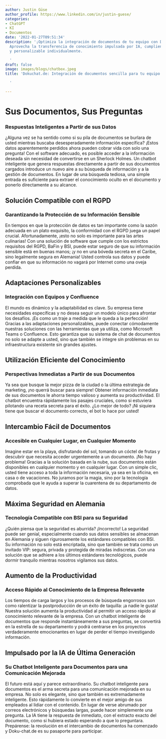 ```yaml
---
author: Justin Güse
author_profile: https://www.linkedin.com/in/justin-guese/
categories:
- ChatGPT
- KI
- Documentos
date: '2022-01-27T09:51:34'
description: '¡Optimiza la integración de documentos de tu equipo con Doku-chat.de!
  Aprovecha la transferencia de conocimiento impulsada por IA, cumpliendo con el RGPD
  y personalizable individualmente.

  '
draft: false
image: images/blogs/chatbox.jpeg
title: 'Dokuchat.de: Integración de documentos sencilla para tu equipo

  '

---
```

# Sus Documentos, Sus Preguntas

### Respuestas Inteligentes a Partir de sus Datos

¿Alguna vez se ha sentido como si su pila de documentos se burlara de usted mientras buscaba desesperadamente información específica? ¡Estos datos aparentemente perdidos ahora pueden cobrar vida con solo una pregunta! Con el software adecuado, es posible acceder a la información deseada sin necesidad de convertirse en un Sherlock Holmes. Un chatbot inteligente que genera respuestas directamente a partir de sus documentos cargados introduce un nuevo aire a su búsqueda de información y a la gestión de documentos. En lugar de una búsqueda tediosa, una simple entrada es suficiente para extraer el conocimiento oculto en el documento y ponerlo directamente a su alcance.

## Solución Compatible con el RGPD

### Garantizando la Protección de su Información Sensible

En tiempos en que la protección de datos es tan importante como la sazón adecuada en un plato exquisito, la conformidad con el RGPD juega un papel crucial. Afortunadamente, ¡esto no solo es importante para las artes culinarias! Con una solución de software que cumple con los estrictos requisitos del RGPD, BaFin y BSI, puede estar seguro de que su información sensible está en buenas manos; ¡y no en una bóveda secreta en el Caribe, sino legalmente segura en Alemania! Usted controla sus datos y puede confiar en que su información no vagará por Internet como una oveja perdida.

## Adaptaciones Personalizables

### Integración con Equipos y Confluence

El mundo es dinámico y la adaptabilidad es clave. Su empresa tiene necesidades específicas y no desea seguir un modelo único para afrontar los desafíos. ¡Es como un traje a medida que le queda a la perfección! Gracias a las adaptaciones personalizables, puede conectar cómodamente nuestras soluciones con las herramientas que ya utiliza, como Microsoft Teams o Confluence. Esto garantiza que su sistema de chat de documentos no solo se adapte a usted, sino que también se integre sin problemas en su infraestructura existente sin grandes ajustes.

## Utilización Eficiente del Conocimiento

### Perspectivas Inmediatas a Partir de sus Documentos

Ya sea que busque la mejor pizza de la ciudad o la última estrategia de marketing, ¡no querrá buscar para siempre! Obtener información inmediata de sus documentos le ahorra tiempo valioso y aumenta su productividad. El chatbot encuentra rápidamente los pasajes cruciales, como si estuviera pilotando una receta secreta para el éxito. ¿Lo mejor de todo? ¡Ni siquiera tiene que buscar el documento correcto, el bot lo hace por usted!

## Intercambio Fácil de Documentos

### Accesible en Cualquier Lugar, en Cualquier Momento

Imagine estar en la playa, disfrutando del sol, tomando un cóctel de frutas y descubrir que necesita acceder urgentemente a un documento. ¡No hay problema! Gracias a la solución basada en la nube, sus documentos están disponibles en cualquier momento y en cualquier lugar. Con un simple clic, usted tiene acceso a toda la información necesaria, ya sea en la oficina, en casa o de vacaciones. No juramos por la magia, sino por la tecnología comprobada que le ayuda a superar la cuarentena de su departamento de datos.


## Máxima Seguridad en Alemania

### Tecnología Compatible con BSI para su Seguridad

¿Quién piensa que la seguridad es aburrida? ¡Incorrecto! La seguridad puede ser genial, especialmente cuando sus datos sensibles se almacenan en Alemania y siguen rigurosamente los estándares compatibles con BSI. Su información no solo está encriptada, sino que también se trata como un invitado VIP: segura, privada y protegida de miradas indiscretas. Con una solución que se adhiere a los últimos estándares tecnológicos, puede dormir tranquilo mientras nosotros vigilamos sus datos.

## Aumento de la Productividad

### Acceso Rápido al Conocimiento de la Empresa Relevante

Los tiempos de carga largos y los procesos de búsqueda engorrosos son como ralentizar la postproducción de un éxito de taquilla: ¡a nadie le gusta! Nuestra solución aumenta la productividad al permitir un acceso rápido al conocimiento relevante de la empresa. Con un chatbot inteligente de documentos que responde instantáneamente a sus preguntas, se convertirá en la estrella de su departamento y podrá centrarse en los proyectos verdaderamente emocionantes en lugar de perder el tiempo investigando información.


## Impulsado por la IA de Última Generación

### Su Chatbot Inteligente para Documentos para una Comunicación Mejorada

El futuro está aquí y parece extraordinario. Su chatbot inteligente para documentos es el arma secreta para una comunicación mejorada en su empresa. No solo es elegante, sino que también es extremadamente inteligente. Esto rápidamente lo convierte en el mejor amigo de sus empleados al lidiar con el contenido. En lugar de verse abrumado por correos electrónicos y búsquedas largas, puede hacer simplemente una pregunta. La IA tiene la respuesta de inmediato, con el extracto exacto del documento, como si hubiera estado esperando a que lo preguntara. Prepárense: la revolución en el intercambio de documentos ha comenzado y Doku-chat.de es su pasaporte para participar.
